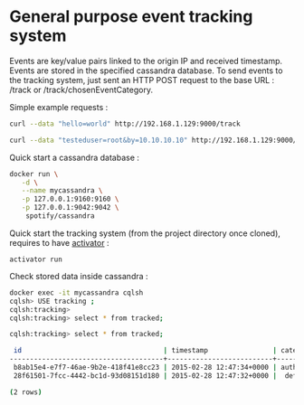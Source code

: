 General purpose event tracking system
=====================================

Events are key/value pairs linked to the origin IP and received timestamp. Events are stored in the specified cassandra database. To send events to the tracking system, just sent an HTTP POST request to the base URL : /track or /track/chosenEventCategory.


Simple example requests :

```bash
curl --data "hello=world" http://192.168.1.129:9000/track

curl --data "testeduser=root&by=10.10.10.10" http://192.168.1.129:9000/track/authfail
```



Quick start a cassandra database :
```bash
docker run \
   -d \
   --name mycassandra \
   -p 127.0.0.1:9160:9160 \
   -p 127.0.0.1:9042:9042 \
    spotify/cassandra
```


Quick start the tracking system (from the project directory once cloned), requires to have [activator](https://www.playframework.com/download) :
```
activator run
```


Check stored data inside cassandra :
```bash
docker exec -it mycassandra cqlsh
cqlsh> USE tracking ;                    
cqlsh:tracking> 
cqlsh:tracking> select * from tracked;

cqlsh:tracking> select * from tracked;

 id                                   | timestamp                | category | entries                                     | inet
--------------------------------------+--------------------------+----------+---------------------------------------------+---------------
 b8ab15e4-e7f7-46ae-9b2e-418f41e8cc23 | 2015-02-28 12:47:34+0000 | authfail | {'by': '10.10.10.10', 'testeduser': 'root'} | 192.168.2.222
 28f61501-7fcc-4442-bc1d-93d08151d180 | 2015-02-28 12:47:32+0000 |  default |                          {'hello': 'world'} | 192.168.2.222

(2 rows)

 
```
